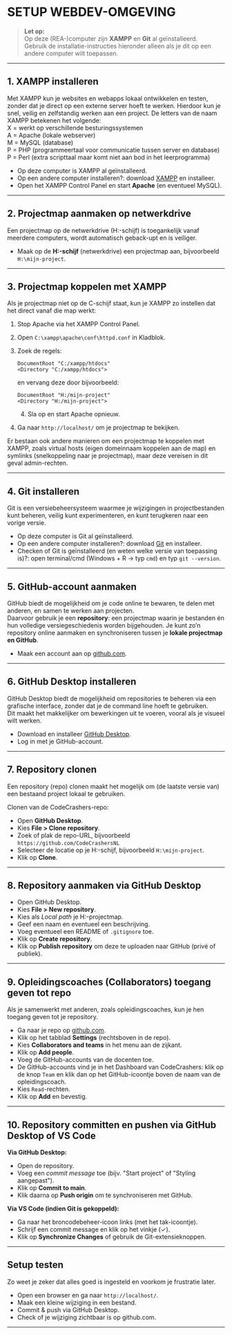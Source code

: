 # SETUP WEBDEV-OMGEVING

> **Let op:**\
> Op deze (REA-)computer zijn **XAMPP** en **Git** al geïnstalleerd.\
> Gebruik de installatie-instructies hieronder alleen als je dit op een andere computer wilt toepassen.

---

## 1. XAMPP installeren

Met XAMPP kun je websites en webapps lokaal ontwikkelen en testen, zonder dat je direct op een externe server hoeft te werken. Hierdoor kun je snel, veilig en zelfstandig werken aan een project. De letters van de naam XAMPP betekenen het volgende:  
X = werkt op verschillende besturingssystemen  
A = Apache (lokale webserver)  
M = MySQL (database)  
P = PHP (programmeertaal voor communicatie tussen server en database)  
P = Perl (extra scripttaal maar komt niet aan bod in het leerprogramma)

- Op deze computer is XAMPP al geïnstalleerd.
- Op een andere computer installeren?: download [XAMPP](https://www.apachefriends.org/index.html) en installeer.
- Open het XAMPP Control Panel en start **Apache** (en eventueel MySQL).

---

## 2. Projectmap aanmaken op netwerkdrive

Een projectmap op de netwerkdrive (H:-schijf) is toegankelijk vanaf meerdere computers, wordt automatisch geback-upt en is veiliger.

- Maak op de **H:-schijf** (netwerkdrive) een projectmap aan, bijvoorbeeld `H:\mijn-project`.

---

## 3. Projectmap koppelen met XAMPP

Als je projectmap niet op de C-schijf staat, kun je XAMPP zo instellen dat het direct vanaf die map werkt:  
1. Stop Apache via het XAMPP Control Panel.  
2. Open `C:\xampp\apache\conf\httpd.conf` in Kladblok.  
3. Zoek de regels:

     ```
     DocumentRoot "C:/xampp/htdocs"
     <Directory "C:/xampp/htdocs">
     ```
     en vervang deze door bijvoorbeeld:
     ```
     DocumentRoot "H:/mijn-project"
     <Directory "H:/mijn-project">
     ```
     4. Sla op en start Apache opnieuw.  
5. Ga naar `http://localhost/` om je projectmap te bekijken.

Er bestaan ook andere manieren om een projectmap te koppelen met XAMPP, zoals virtual hosts (eigen domeinnaam koppelen aan de map) en symlinks (snelkoppeling naar je projectmap), maar deze vereisen in dit geval admin-rechten.

---

## 4. Git installeren

Git is een versiebeheersysteem waarmee je wijzigingen in projectbestanden kunt beheren, veilig kunt experimenteren, en kunt terugkeren naar een vorige versie.

- Op deze computer is Git al geïnstalleerd.
- Op een andere computer installeren?: download [Git](https://git-scm.com/) en installeer.
- Checken of Git is geïnstalleerd (en weten welke versie van toepassing is)?: open terminal/cmd (Windows + R → typ `cmd`) en typ `git --version`.

---

## 5. GitHub-account aanmaken

GitHub biedt de mogelijkheid om je code online te bewaren, te delen met anderen, en samen te werken aan projecten.  
Daarvoor gebruik je een **repository**: een projectmap waarin je bestanden én hun volledige versiegeschiedenis worden bijgehouden. Je kunt zo’n repository online aanmaken en synchroniseren tussen je **lokale projectmap en GitHub**.

- Maak een account aan op [github.com](https://github.com/).

---

## 6. GitHub Desktop installeren

GitHub Desktop biedt de mogelijkheid om repositories te beheren via een grafische interface, zonder dat je de command line hoeft te gebruiken.  
Dit maakt het makkelijker om bewerkingen uit te voeren, vooral als je visueel wilt werken.

- Download en installeer [GitHub Desktop](https://desktop.github.com/).
- Log in met je GitHub-account.

---

## 7. Repository clonen

Een repository (repo) clonen maakt het mogelijk om (de laatste versie van) een bestaand project lokaal te gebruiken.

Clonen van de CodeCrashers-repo:
- Open **GitHub Desktop**.
- Kies **File > Clone repository**.
- Zoek of plak de repo-URL, bijvoorbeeld  
`https://github.com/CodeCrashersNL`
- Selecteer de locatie op je H:-schijf, bijvoorbeeld `H:\mijn-project`.
- Klik op **Clone**.

---

## 8. Repository aanmaken via GitHub Desktop

- Open GitHub Desktop.
- Kies **File > New repository**.
- Kies als *Local path* je H:-projectmap.
- Geef een naam en eventueel een beschrijving.
- Voeg eventueel een README of `.gitignore` toe.
- Klik op **Create repository**.
- Klik op **Publish repository** om deze te uploaden naar GitHub (privé of publiek).

---

## 9. Opleidingscoaches (Collaborators) toegang geven tot repo

Als je samenwerkt met anderen, zoals opleidingscoaches, kun je hen toegang geven tot je repository.

- Ga naar je repo op [github.com](https://github.com/).
- Klik op het tabblad **Settings** (rechtsboven in de repo).
- Kies **Collaborators and teams** in het menu aan de zijkant.
- Klik op **Add people**.
- Voeg de GitHub-accounts van de docenten toe.
- De GitHub-accounts vind je in het Dashboard van CodeCrashers: klik op de knop `Team` en klik dan op het GitHub-icoontje boven de naam van de opleidingscoach.  
- Kies `Read`-rechten.
- Klik op **Add** en bevestig.

---

## 10. Repository committen en pushen via GitHub Desktop of VS Code

**Via GitHub Desktop:**
- Open de repository.
- Voeg een *commit message* toe (bijv. "Start project" of "Styling aangepast").
- Klik op **Commit to main**.
- Klik daarna op **Push origin** om te synchroniseren met GitHub.

**Via VS Code (indien Git is gekoppeld):**
- Ga naar het broncodebeheer-icoon links (met het tak-icoontje).
- Schrijf een commit message en klik op het vinkje (✓).
- Klik op **Synchronize Changes** of gebruik de Git-extensieknoppen.

---

## Setup testen

Zo weet je zeker dat alles goed is ingesteld en voorkom je frustratie later.

- Open een browser en ga naar `http://localhost/`.
- Maak een kleine wijziging in een bestand.
- Commit & push via GitHub Desktop.
- Check of je wijziging zichtbaar is op github.com.

---
